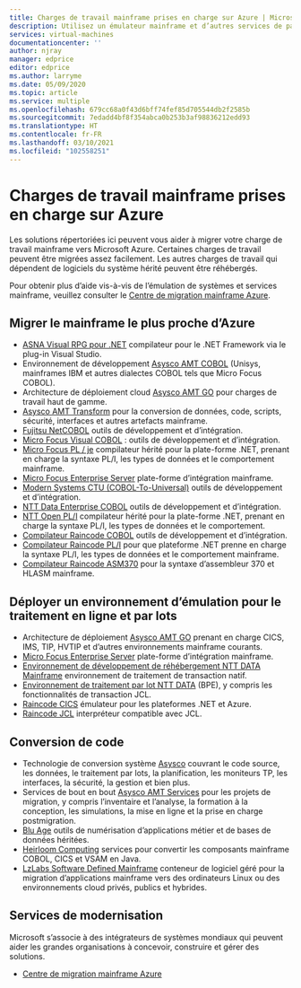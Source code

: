 ```yaml
---
title: Charges de travail mainframe prises en charge sur Azure | Microsoft Docs
description: Utilisez un émulateur mainframe et d’autres services de partenaires Microsoft pour réhéberger vos charges de travail mainframe tels que les systèmes IBM Z en utilisant Microsoft Azure.
services: virtual-machines
documentationcenter: ''
author: njray
manager: edprice
editor: edprice
ms.author: larryme
ms.date: 05/09/2020
ms.topic: article
ms.service: multiple
ms.openlocfilehash: 679cc68a0f43d6bff74fef85d705544db2f2585b
ms.sourcegitcommit: 7edadd4bf8f354abca0b253b3af98836212edd93
ms.translationtype: HT
ms.contentlocale: fr-FR
ms.lasthandoff: 03/10/2021
ms.locfileid: "102558251"
---
```

# <a name="mainframe-workloads-supported-on-azure"></a>Charges de travail mainframe prises en charge sur Azure

Les solutions répertoriées ici peuvent vous aider à migrer votre charge de travail mainframe vers Microsoft Azure. Certaines charges de travail peuvent être migrées assez facilement. Les autres charges de travail qui dépendent de logiciels du système hérité peuvent être réhébergés. 

Pour obtenir plus d’aide vis-à-vis de l’émulation de systèmes et services mainframe, veuillez consulter le [Centre de migration mainframe Azure](https://azure.microsoft.com/migration/mainframe/).

## <a name="migrate-mainframe-closer-to-azure"></a>Migrer le mainframe le plus proche d’Azure

- [ASNA Visual RPG pour .NET](https://asna.com/us/products/visual-rpg) compilateur pour le .NET Framework via le plug-in Visual Studio.
- Environnement de développement [Asysco AMT COBOL](https://www.asysco.com/cobol/) (Unisys, mainframes IBM et autres dialectes COBOL tels que Micro Focus COBOL).
- Architecture de déploiement cloud [Asysco AMT GO](https://www.asysco.com/amt-go/) pour charges de travail haut de gamme.
- [Asysco AMT Transform](https://www.asysco.com/amt-transform/) pour la conversion de données, code, scripts, sécurité, interfaces et autres artefacts mainframe.
- [Fujitsu NetCOBOL](https://www.fujitsu.com/global/products/software/developer-tool/netcobol/) outils de développement et d’intégration.
- [Micro Focus Visual COBOL](https://www.microfocus.com/products/visual-cobol/) : outils de développement et d’intégration.
- [Micro Focus PL / je](https://www.microfocus.com/campaign/download/pli-modernization/) compilateur hérité pour la plate-forme .NET, prenant en charge la syntaxe PL/I, les types de données et le comportement mainframe.
- [Micro Focus Enterprise Server](https://www.microfocus.com/products/enterprise-suite/enterprise-server/) plate-forme d’intégration mainframe.
- [Modern Systems CTU (COBOL-To-Universal)](https://modernsystems.com/automatic-cobol-to-java-conversion/) outils de développement et d’intégration.
- [NTT Data Enterprise COBOL](https://us.nttdata.com/en/digital/application-development-and-modernization) outils de développement et d’intégration.
- [NTT Open PL/I](https://us.nttdata.com/en/digital/application-development-and-modernization) compilateur hérité pour la plate-forme .NET, prenant en charge la syntaxe PL/I, les types de données et le comportement.
- [Compilateur Raincode COBOL](https://www.raincode.com/products/cobol/) outils de développement et d’intégration.
- [Compilateur Raincode PL/I](https://www.raincode.com/products/pli/) pour que plateforme .NET prenne en charge la syntaxe PL/I, les types de données et le comportement mainframe.
- [Compilateur Raincode ASM370](https://www.raincode.com/technical-landscape/asm370/) pour la syntaxe d’assembleur 370 et HLASM mainframe.

## <a name="deploy-an-emulation-environment-for-online-and-batch-processing"></a>Déployer un environnement d’émulation pour le traitement en ligne et par lots

- Architecture de déploiement [Asysco AMT GO](https://www.asysco.com/amt-go/) prenant en charge CICS, IMS, TIP, HVTIP et d’autres environnements mainframe courants.
- [Micro Focus Enterprise Server](https://www.microfocus.com/products/enterprise-suite/enterprise-server/) plate-forme d’intégration mainframe.
- [Environnement de développement de réhébergement NTT DATA Mainframe](https://us.nttdata.com/en/-/media/assets/white-paper/apps-mainframe-re-hosting-development-environment-whitepaper.pdf) environnement de traitement de transaction natif.
- [Environnement de traitement par lot NTT DATA](https://us.nttdata.com/en/-/media/assets/white-paper/apps-mainframe-re-hosting-development-environment-whitepaper.pdf) (BPE), y compris les fonctionnalités de transaction JCL.
- [Raincode CICS](https://www.raincode.com/technical-landscape/cics/) émulateur pour les plateformes .NET et Azure.
- [Raincode JCL](https://www.raincode.com/products/jcl/) interpréteur compatible avec JCL.

## <a name="code-conversion"></a>Conversion de code

- Technologie de conversion système [Asysco](https://www.asysco.com/azure-cloud/) couvrant le code source, les données, le traitement par lots, la planification, les moniteurs TP, les interfaces, la sécurité, la gestion et bien plus.
- Services de bout en bout [Asysco AMT Services](https://www.asysco.com/migration-services/) pour les projets de migration, y compris l’inventaire et l’analyse, la formation à la conception, les simulations, la mise en ligne et la prise en charge postmigration.
- [Blu Age](https://www.bluage.com/) outils de numérisation d’applications métier et de bases de données héritées.
- [Heirloom Computing](https://www.heirloomcomputing.com/tag/convert-cobol-to-java/) services pour convertir les composants mainframe COBOL, CICS et VSAM en Java.
- [LzLabs Software Defined Mainframe](https://www.lzlabs.com/) conteneur de logiciel géré pour la migration d’applications mainframe vers des ordinateurs Linux ou des environnements cloud privés, publics et hybrides.

## <a name="modernization-services"></a>Services de modernisation

Microsoft s’associe à des intégrateurs de systèmes mondiaux qui peuvent aider les grandes organisations à concevoir, construire et gérer des solutions. 

- [Centre de migration mainframe Azure](https://azure.microsoft.com/migration/mainframe/)
